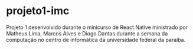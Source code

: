 # projeto1-imc
Projeto 1 desenvolvido durante o minicurso de React Native ministrado por Matheus Lima, Marcos Alves e Diogo Dantas durante a semana da computação no centro de informática da universidade federal da paraíba.
